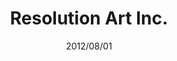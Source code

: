---
title: Resolution Art Inc.
lang: es
lang_ref: resolution-art
permalink: /es/jobs/resolution-art/

company: Resolution Art Inc.
company_logo: 
company_link: 
position: Arquitecto de Software / Desarrollador Java
date: 2012/08/01
to_date: 2014/09/31
location: Madrid, España

excerpt: |
    Ampliación y mejoramiento de la infraestructura de soporte inicialmente creada para Gixcel Canada Inc. Personalización de un motor de ejecución de flujos de trabajo basado en jBPM para la gestión de procesos de negocio. Utilización de Amazon Elastic Compute Cloud para automatizar la ejecución dinámica y eficiente de tareas con uso intensivo de potencia de procesamiento y memoria. Aprovechamiento de los servicios de Amazon EBS, S3 y Glacier para satisfacer las necesidades de almacenamiento de información a corto, mediano y largo plazo.
---